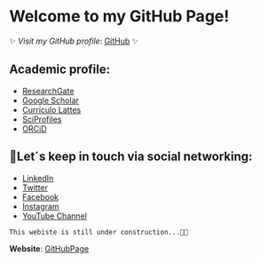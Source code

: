 <!--
**https://felipeescallon.github.io/felipeescallon.io/** is a ✨ _special_ ✨ GitHub Page because its `index.md` (this file) offers the chance to modify your website hosted by GitHub via markdown.

Here are some ideas to get you started:

You can use the [editor on GitHub](https://github.com/felipeescallon/felipeescallon.io/edit/gh-pages/index.md) to maintain and preview the content for your website in Markdown files.

Whenever you commit to this repository, GitHub Pages will run [Jekyll](https://jekyllrb.com/) to rebuild the pages in your site, from the content in your Markdown files.

### Markdown

Markdown is a lightweight and easy-to-use syntax for styling your writing. It includes conventions for

```markdown
Syntax highlighted code block

# Header 1
## Header 2
### Header 3

- Bulleted
- List

1. Numbered
2. List

**Bold** and _Italic_ and `Code` text

[Link](url) and ![Image](src)
```

For more details see [GitHub Flavored Markdown](https://guides.github.com/features/mastering-markdown/).

### Jekyll Themes

Your Pages site will use the layout and styles from the Jekyll theme you have selected in your [repository settings](https://github.com/felipeescallon/felipeescallon.io/settings/pages). The name of this theme is saved in the Jekyll `_config.yml` configuration file.

### Support or Contact

Having trouble with Pages? Check out our [documentation](https://docs.github.com/categories/github-pages-basics/) or [contact support](https://support.github.com/contact) and we’ll help you sort it out.
-->
# Welcome to my GitHub Page!

✨ *Visit my GitHub profile*: [GitHub](https://github.com/felipeescallon) ✨


## Academic profile:

- [ResearchGate](https://www.researchgate.net/profile/Andres-Escallon-Portilla)
- [Google Scholar](https://scholar.google.es/citations?user=v5UysP0AAAAJ&hl=es)
- [Currículo Lattes](https://lattes.cnpq.br/2702625745844396)
- [SciProfiles](https://sciprofiles.com/profile/felipeescallon)
- [ORCiD](https://orcid.org/my-orcid?orcid=0000-0003-0452-7355)


## 🤝Let´s keep in touch via social networking:

- [LinkedIn](https://www.linkedin.com/in/andres-felipe-escallon-portilla/?locale=en_US)
- [Twitter](https://twitter.com/felipeescallon)
- [Facebook](http://facebook.com/felipeescallon)
- [Instagram](https://www.instagram.com/felipeescallon/)
- [YouTube Channel](https://www.youtube.com/user/pipeescallon)


```
This webiste is still under construction...🧑‍💻
```

**Website**: [GitHubPage](https://felipeescallon.github.io/felipeescallon.io/)

